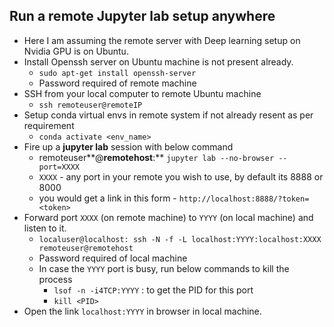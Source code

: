 ## Run a remote Jupyter lab setup anywhere



- Here I am assuming the remote server with Deep learning setup on Nvidia GPU is on Ubuntu.
- Install Openssh server on Ubuntu machine is not present already.
  - `sudo apt-get install openssh-server`
  - Password required of remote machine
- SSH from your local computer to remote Ubuntu machine
  - `ssh remoteuser@remoteIP`
- Setup conda virtual envs in remote system if not already resent as per requirement
  - `conda activate <env_name>`
- Fire up a **jupyter lab** session with below command
  - remoteuser**@**remotehost**:** `jupyter lab --no-browser --port=XXXX`
  - `XXXX` - any port in your remote you wish to use, by default its 8888 or 8000
  - you would get a link in this form -  `http://localhost:8888/?token=<token>`
- Forward port `XXXX` (on remote machine) to `YYYY` (on local machine) and listen to it.
  - `localuser@localhost: ssh -N -f -L localhost:YYYY:localhost:XXXX remoteuser@remotehost`
  - Password required of local machine
  - In case the `YYYY` port is busy, run below commands to kill the process
    - `lsof -n -i4TCP:YYYY` : to get the PID for this port
    - `kill <PID>`
- Open the link `localhost:YYYY` in browser in local machine.